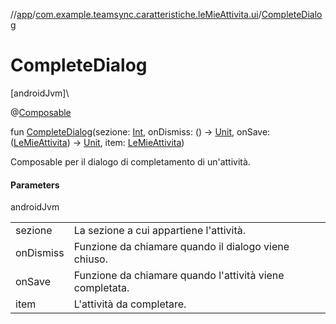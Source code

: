 //[app](../../index.md)/[com.example.teamsync.caratteristiche.leMieAttivita.ui](index.md)/[CompleteDialog](-complete-dialog.md)

# CompleteDialog

[androidJvm]\

@[Composable](https://developer.android.com/reference/kotlin/androidx/compose/runtime/Composable.html)

fun [CompleteDialog](-complete-dialog.md)(sezione: [Int](https://kotlinlang.org/api/latest/jvm/stdlib/kotlin/-int/index.html), onDismiss: () -&gt; [Unit](https://kotlinlang.org/api/latest/jvm/stdlib/kotlin/-unit/index.html), onSave: ([LeMieAttivita](../com.example.teamsync.caratteristiche.leMieAttivita.data.model/-le-mie-attivita/index.md)) -&gt; [Unit](https://kotlinlang.org/api/latest/jvm/stdlib/kotlin/-unit/index.html), item: [LeMieAttivita](../com.example.teamsync.caratteristiche.leMieAttivita.data.model/-le-mie-attivita/index.md))

Composable per il dialogo di completamento di un'attività.

#### Parameters

androidJvm

| | |
|---|---|
| sezione | La sezione a cui appartiene l'attività. |
| onDismiss | Funzione da chiamare quando il dialogo viene chiuso. |
| onSave | Funzione da chiamare quando l'attività viene completata. |
| item | L'attività da completare. |
